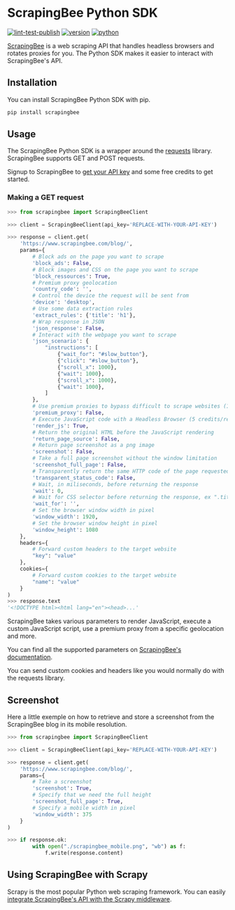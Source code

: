 # ScrapingBee Python SDK

[![lint-test-publish](https://github.com/scrapingbee/scrapingbee-python/workflows/lint-test-publish/badge.svg)](https://github.com/scrapingbee/scrapingbee-python/actions)
[![version](https://img.shields.io/pypi/v/scrapingbee.svg)](https://pypi.org/project/scrapingbee/)
[![python](https://img.shields.io/pypi/pyversions/scrapingbee.svg)](https://pypi.org/project/scrapingbee/)

[ScrapingBee](https://www.scrapingbee.com/) is a web scraping API that handles headless browsers and rotates proxies for you. The Python SDK makes it easier to interact with ScrapingBee's API.

## Installation

You can install ScrapingBee Python SDK with pip.

```bash
pip install scrapingbee
```

## Usage

The ScrapingBee Python SDK is a wrapper around the [requests](https://docs.python-requests.org/en/master/) library. ScrapingBee supports GET and POST requests.

Signup to ScrapingBee to [get your API key](https://app.scrapingbee.com/account/register) and some free credits to get started.

### Making a GET request

```python
>>> from scrapingbee import ScrapingBeeClient

>>> client = ScrapingBeeClient(api_key='REPLACE-WITH-YOUR-API-KEY')

>>> response = client.get(
    'https://www.scrapingbee.com/blog/', 
    params={
        # Block ads on the page you want to scrape	
        'block_ads': False,
        # Block images and CSS on the page you want to scrape	
        'block_ressources': True,
        # Premium proxy geolocation
        'country_code': '',
        # Control the device the request will be sent from	
        'device': 'desktop',
        # Use some data extraction rules
        'extract_rules': {'title': 'h1'},
        # Wrap response in JSON
        'json_response': False,
        # Interact with the webpage you want to scrape 
        'json_scenario': {
            "instructions": [
                {"wait_for": "#slow_button"},
                {"click": "#slow_button"},
                {"scroll_x": 1000},
                {"wait": 1000},
                {"scroll_x": 1000},
                {"wait": 1000},            
            ]
        },
        # Use premium proxies to bypass difficult to scrape websites (10-25 credits/request)
        'premium_proxy': False,
        # Execute JavaScript code with a Headless Browser (5 credits/request)
        'render_js': True,
        # Return the original HTML before the JavaScript rendering	
        'return_page_source': False,
        # Return page screenshot as a png image
        'screenshot': False,
        # Take a full page screenshot without the window limitation
        'screenshot_full_page': False,
        # Transparently return the same HTTP code of the page requested.
        'transparent_status_code': False,
        # Wait, in miliseconds, before returning the response
        'wait': 0,
        # Wait for CSS selector before returning the response, ex ".title"
        'wait_for': '',
        # Set the browser window width in pixel
        'window_width': 1920,
        # Set the browser window height in pixel
        'window_height': 1080
    },
    headers={
        # Forward custom headers to the target website
        "key": "value"
    },
    cookies={
        # Forward custom cookies to the target website
        "name": "value"
    }
)
>>> response.text
'<!DOCTYPE html><html lang="en"><head>...'
```

ScrapingBee takes various parameters to render JavaScript, execute a custom JavaScript script, use a premium proxy from a specific geolocation and more. 

You can find all the supported parameters on [ScrapingBee's documentation](https://www.scrapingbee.com/documentation/).

You can send custom cookies and headers like you would normally do with the requests library.

## Screenshot

Here a little exemple on how to retrieve and store a screenshot from the ScrapingBee blog in its mobile resolution.

```python
>>> from scrapingbee import ScrapingBeeClient

>>> client = ScrapingBeeClient(api_key='REPLACE-WITH-YOUR-API-KEY')

>>> response = client.get(
    'https://www.scrapingbee.com/blog/', 
    params={
        # Take a screenshot
        'screenshot': True,
        # Specify that we need the full height
        'screenshot_full_page': True,
        # Specify a mobile width in pixel
        'window_width': 375
    }
)

>>> if response.ok:
        with open("./scrapingbee_mobile.png", "wb") as f:
            f.write(response.content)
```

## Using ScrapingBee with Scrapy

Scrapy is the most popular Python web scraping framework. You can easily [integrate ScrapingBee's API with the Scrapy middleware](https://github.com/ScrapingBee/scrapy-scrapingbee).
